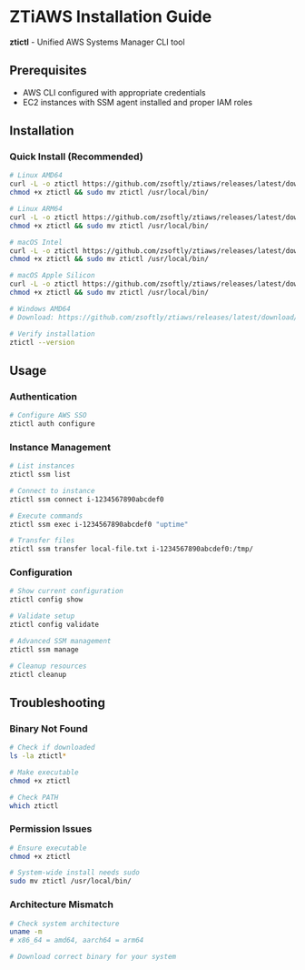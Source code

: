 # ZTiAWS Installation Guide

**ztictl** - Unified AWS Systems Manager CLI tool

## Prerequisites
- AWS CLI configured with appropriate credentials
- EC2 instances with SSM agent installed and proper IAM roles

## Installation

### Quick Install (Recommended)
```bash
# Linux AMD64
curl -L -o ztictl https://github.com/zsoftly/ztiaws/releases/latest/download/ztictl-linux-amd64
chmod +x ztictl && sudo mv ztictl /usr/local/bin/

# Linux ARM64  
curl -L -o ztictl https://github.com/zsoftly/ztiaws/releases/latest/download/ztictl-linux-arm64
chmod +x ztictl && sudo mv ztictl /usr/local/bin/

# macOS Intel
curl -L -o ztictl https://github.com/zsoftly/ztiaws/releases/latest/download/ztictl-darwin-amd64
chmod +x ztictl && sudo mv ztictl /usr/local/bin/

# macOS Apple Silicon
curl -L -o ztictl https://github.com/zsoftly/ztiaws/releases/latest/download/ztictl-darwin-arm64
chmod +x ztictl && sudo mv ztictl /usr/local/bin/

# Windows AMD64
# Download: https://github.com/zsoftly/ztiaws/releases/latest/download/ztictl-windows-amd64.exe

# Verify installation
ztictl --version
```

## Usage

### Authentication
```bash
# Configure AWS SSO
ztictl auth configure
```

### Instance Management
```bash
# List instances
ztictl ssm list

# Connect to instance
ztictl ssm connect i-1234567890abcdef0

# Execute commands
ztictl ssm exec i-1234567890abcdef0 "uptime"

# Transfer files
ztictl ssm transfer local-file.txt i-1234567890abcdef0:/tmp/
```

### Configuration
```bash
# Show current configuration
ztictl config show

# Validate setup
ztictl config validate

# Advanced SSM management
ztictl ssm manage

# Cleanup resources
ztictl cleanup
```

## Troubleshooting

### Binary Not Found
```bash
# Check if downloaded
ls -la ztictl*

# Make executable
chmod +x ztictl

# Check PATH
which ztictl
```

### Permission Issues
```bash
# Ensure executable
chmod +x ztictl

# System-wide install needs sudo
sudo mv ztictl /usr/local/bin/
```

### Architecture Mismatch
```bash
# Check system architecture
uname -m
# x86_64 = amd64, aarch64 = arm64

# Download correct binary for your system
```
